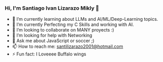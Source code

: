 ### Hi, I'm Santiago Ivan Lizarazo Mikly 👋

- 🔭 I’m currently learning about LLMs and AI/ML/Deep-Learning topics.
- 🌱 I’m currently Perfecting my C Skills and working with AI.
- 👯 I’m looking to collaborate on MANY proyects :)
- 🤔 I’m looking for help with Networking
- 💬 Ask me about JavaScript or soccer ;)
- 📫 How to reach me: santilizarazo2001@hotmail.com
- ⚡ Fun fact: I Loveeee Buffalo wings

